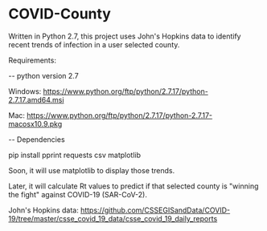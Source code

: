 # COVID-County

Written in Python 2.7, this project uses John's Hopkins data to identify recent trends of infection in a user selected county.

Requirements:

-- python version 2.7
  
  Windows: https://www.python.org/ftp/python/2.7.17/python-2.7.17.amd64.msi
  
  Mac: https://www.python.org/ftp/python/2.7.17/python-2.7.17-macosx10.9.pkg

-- Dependencies

  pip install pprint requests csv matplotlib
  
  
  

Soon, it will use matplotlib to display those trends.

Later, it will calculate Rt values to predict if that selected county is "winning the fight" against COVID-19 (SAR-CoV-2).



John's Hopkins data:
  https://github.com/CSSEGISandData/COVID-19/tree/master/csse_covid_19_data/csse_covid_19_daily_reports
